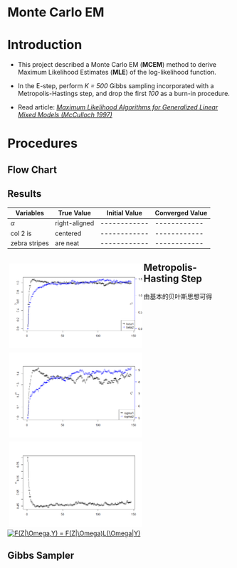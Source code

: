  Monte Carlo EM 
 ====

# Introduction

* This project described a Monte Carlo EM (**MCEM**) method to derive Maximum Likelihood Estimates (**MLE**) of the log-likelihood function. 

* In the E-step, perform *K = 500* Gibbs sampling incorporated with a Metropolis-Hastings step, and drop the first *100* as a burn-in procedure.

* Read article: *[Maximum Likelihood Algorithms for Generalized Linear Mixed Models (McCulloch 1997)](www.jstor.org/stable/2291460)*

# Procedures
## Flow Chart

## Results

|Variables      | True Value | Initial Value| Converged Value 
|------------|------------|------------|------------|
| $\alpha$      | right-aligned |------------|------------|
| col 2 is      | centered      |------------|------------|
| zebra stripes | are neat      | ------------|------------|


##
<div style="float:left;border:solid 1px 000;margin:3px;"><img src="https://github.com/Gaochenyin/MCEM/blob/master/3.2.png"  width="300" ></div>

<div style="float:left;border:solid 1px 000;margin:3px;"><img src="https://github.com/Gaochenyin/MCEM/blob/master/3.3.png" width="300"></div>

<div style="float:left;border:solid 1px 000;margin:3px;"><img src="https://github.com/Gaochenyin/MCEM/blob/master/3.4.png" width="300"></div>

## Metropolis-Hasting Step
由基本的贝叶斯思想可得<a href="https://www.codecogs.com/eqnedit.php?latex=F(Z|\Omega,Y)&space;=&space;F(Z|\Omega)L(\Omega|Y)" target="_blank"><img src="https://latex.codecogs.com/gif.latex?F(Z|\Omega,Y)&space;=&space;F(Z|\Omega)L(\Omega|Y)" title="F(Z|\Omega,Y) = F(Z|\Omega)L(\Omega|Y)" /></a>
## Gibbs Sampler
